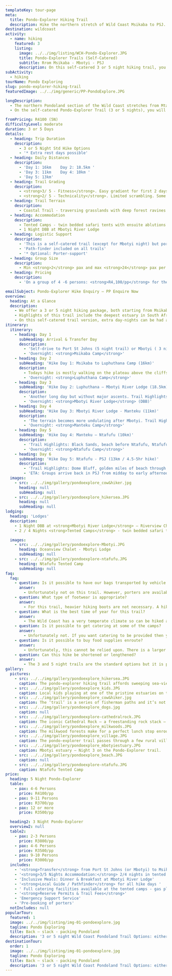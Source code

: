 ```yaml
---
templateKey: tour-page
meta:
  title: Pondo-Explorer Hiking Trail
  description: Hike the northern stretch of Wild Coast Msikaba to PSJ. Overnight in superb tented camps with guide and porter support as an option.
destination: wildcoast
activity:
  - name: hiking
    featured: 3
    listing:
      image: ../../img/listing/WCH-Pondo-Explorer.JPG
      title: Pondo-Explorer Trails (Self-Catered)
      subtitle: Rrom Msikaba - Mbotyi - PSJ
      description: On this self-catered 3 or 5 night hiking trail, you'll overnight in tent and thatch camps in pristine and wild locations. The camps are well equipped for self-catering so you need only bring your food; and porters can be arranged to lighten your load. On both the 3 & 5 day trails, a night at Mbotyi River Lodge with dinner and breakfast, provides a night of pampering on the trail.
subActivity:
  - hiking
tourName: Pondo Exploring
slug: pondo-explorer-hiking-trail
featuredImage: ../../img/generic/PP-PondoExplore.JPG

longDescription:
  - The northern Pondoland section of the Wild Coast stretches from Mtamvuna River in the north (Port Edward) to the mighty Umzimvubu in the south (Port St John's) and is arguably the most rugged and breathtakingly pristine section of Wild Coast.
  - On the self-catered Pondo-Explorer Trail (3 or 5 nights), you will overnight in East African style tented camps, all in unsurpassed locations. There is a central dining and kitchen boma which is well equipped for self-catering, so you need only worry about your food on this self-catered trail. Porters can easily be arranged if you don’t feel like the schlep of carrying a heavy backpack. The third night of the trail is spent at Mbotyi River Lodge (with dinner & breakfast inclusive) – a welcome bit of pampering along the trail.

fromPricing: R4100 (5N)
difficultyLevel: moderate
duration: 3 or 5 Days
details:
  - heading: Trip Duration
    description:
      - 3 or 5 Night Std Hike Options
      - '* Extra rest days possible'
  - heading: Daily Distances
    description:
      - 'Day 1: 16km    Day 2: 18.5km '
      - 'Day 3: 11km    Day 4: 10km '
      - 'Day 5: 13km'
  - heading: Trail Grading
    description:
      - <strong>3/ 5 - Fitness</strong>. Easy gradient for first 2 days but higher daily distances. More hills on Day’s 3 & 4.
      - <strong>2/ 5 - Technicality</strong>. Limited scrambling. Some sheer sections for viewpoints (optional).
  - heading: Trail Terrain
    description:
      - Coastal Trail - traversing grasslands with deep forest ravines and gorges, rocky headlands, sandy beaches and passing through friendly Pondo villages.
  - heading: Accommodation
    description:
      - Tented Camps - twin bedded safari tents with ensuite ablutions & hot shower. Central kitchen & dining boma - fully equipped for self-catering.
      - 1 Night DBB at Mbotyi River Lodge
  - heading: Logistic Support
    description:
      - 'This is a self-catered trail (except for Mbotyi night) but porters can be arranged to lighten your load'
      - 'Path-finder included on all trails'
      - '* Optional: Porter-support'
  - heading: Group Size
    description:
      - Min <strong>2</strong> pax and max <strong>24</strong> pax per camp
  - heading: Pricing
    description:
      - 'On a group of 4 -6 persons: <strong>R4,100/pp</strong> for the 5 Night Explorer'

emailSubject: Pondo-Explorer Hike Enquiry – PP Enquire Now
overview:
  heading: At a Glance
  description:
    - We offer a 3 or 5 night hiking package, both starting from Msikaba and either finishing at Mbotyi (3 Night Trail) or in Port St John’s (the 5 Night trail).
    - Highlights of this trail include the deepest estuary in South Africa (Msikaba), the ocean spray spectacular at Luphuthana, waterfalls which plunge directly into the ocean (including the 80 metre high waterfall at Waterfall Bluff), Cathedral Rock, friendly Pondo villages and sweeping vistas. During the annual sardine run (June-July), the ocean is a-frenzy with game fish, dolphins, sharks and myriad seabirds.
    - On this self-catered trail version, extra day-nights can be had at any of the camps or at Mbotyi. It is also possible to break the first hike day into two days by overnighting at Grosvenor lodge where catering is provided.
itinerary:
  itinerary:
    - heading: Day 1
      subHeading: Arrival & Transfer Day
      description:
        - 'Self-drive to Port St Johns (5 night trail) or Mbotyi ( 3 night trail), leaving your vehicle in secure parking here and we will transfer you to Msikaba, the trailhead, for your first nights accommodation. No hiking this day.'
        - 'Overnight: <strong>Msikaba Camp</strong>'
    - heading: Day 2
      subHeading: 'Hike Day 1: Msikaba to Luphuthana Camp (16km)'
      description:
        - Todays hike is mostly walking on the plateau above the cliffs. The vestiges of treasure quests at Grosvenor, Goss’s Point and the stunning Mkweni estuary as well as the fantastic spray display at Luphuthana are highlights of the day.
        - 'Overnight: <strong>Luphuthana Camp</strong>'
    - heading: Day 3
      subHeading: 'Hike Day 2: Luphuthana – Mbotyi River Lodge (18.5km)'
      description:
        - 'Another long day but without major ascents. Trail Highlights include: Top Hat, Waterfall Bluff (an 80m high waterfall which plunges directly into the ocean), Cathedral Rock, Mfihlelo Waterfall, freshwater swimming pools on the Mlambomkulu river, and the views from the top of Drew’s Camp looking down towards Mbotyi where you will enjoy the comfort of Mbotyi River Lodge for the night.'
        - 'Overnight: <strong>Mbotyi River Lodge</strong> (DBB)'
    - heading: Day 4
      subHeading: 'Hike Day 3: Mbotyi River Lodge - Manteku (11km)'
      description:
        - 'The terrain becomes more undulating after Mbotyi. Trail Highlights: Friendly rural villages, sweeping vistas from the hilltops, Manteku mangrove estuary with prolific birdlife, canoeing up Manteku Estuary.'
        - 'Overnight: <strong>Manteku Camp</strong>'
    - heading: Day 5
      subHeading: 'Hike Day 4: Manteku – Ntafufu (10km)'
      description:
        - 'Trail Highlights: Black Sands, beach before Ntafufu, Ntafufu River Crossing.'
        - 'Overnight: <strong>Ntafufu Camp</strong>'
    - heading: Day 6
      subHeading: 'Hike Day 5: Ntafufu - PSJ (13km / 4.5-5hr hike)'
      description:
        - 'Trail Highlights: Dome Bluff, golden miles of beach through to Poenskop'
        - 'ETA: Groups arrive back in PSJ from midday to early afternoon'
  images:
    - src: ../../img/gallery/pondoexplore_cow&hiker.jpg
      heading: null
      subHeading: null
    - src: ../../img/gallery/pondoexplore_hikersea.JPG
      heading: null
      subHeading: null
lodging:
  heading: 'Lodges'
  description:
    - 1 Night DBB at <strong>Mbotyi River Lodge</strong> – Riverview Chalets.
    - 2 / 4 Nights <strong>Tented Camps</strong> - twin bedded safari tents on wooden platforms under thatch boma's with ensuite ablutions & hot water gas shower. Central kitchen & dining boma - fully equipped for self-catering.

  images:
    - src: ../../img/gallery/pondoexplore-Mbotyi.JPG
      heading: Oceanview Chalet - Mbotyi Lodge
      subHeading: null
    - src: ../../img/gallery/pondoexplore-ntafufu.JPG
      heading: Ntafufu Tented Camp
      subHeading: null
faq:
  faq:
    - question: Is it possible to have our bags transported by vehicle on this trail?
      answer:
        - Unfortunately not on this trail. However, porters are available at R200/porter/per day. They walk ahead of you and it supports the local economy.
    - question: What type of footwear is appropriate?
      answer:
        - For this trail, heavier hiking boots are not necessary. A hiking type shoe or trail running sneaker with good grip is perfect.
    - question: What is the best time of year for this trail?
      answer:
        - The Wild Coast has a very temperate climate so can be hiked all year round, but from about March through to November tend to be better months i.t.o less rainfall. Best to try avoid the busy school holiday periods. Winter months offer a wonderful and stable climate for hiking and the annual sardine run brings with it many game fish, schools of dolphins and pelagic birds.
    - question: Is it possible to get catering at some of the camps?
      answer:
        - Unfortunately not. If you want catering to be provided then you need to chose the fully supported and catered pondo-hopper trail version.
    - question: Is it possible to buy food supplies enroute?
      answer:
        - Unfortunately, this cannot be relied upon. There is a larger Spaza store in Mbotyi (mid-way on the hike) where basic food items can be replenished (fresh bread, tinned good, tomatoes, onions, green pepper), but otherwise the hike does not pass through much in the way of villages with spaza stores. Best to come fully prepared.
    - question: Can this hike be shortened or lengthened?
      answer:
        - The 3 and 5 night trails are the standard options but it is possible to spend an extra day-night at any of the tented camps  or Mbotyi and it is also possible to extend the trail should you want to do this.
gallery:
  pictures:
    - src: ../../img/gallery/pondoexplore_hikersea.JPG
      caption: The pondo-explorer hiking trail affords sweeping sea-views most of the way.
    - src: ../../img/gallery/pondoexplore_kids.JPG
      caption: Local kids playing at one of the pristine estuaries on the route.
    - src: ../../img/gallery/pondoexplore_cow&hiker.jpg
      caption: The ‘trail’ is a series of fisherman paths and it’s not unusual to come across cows grazing merrily on the hillslopes or chilling on the beach.
    - src: ../../img/gallery/pondoexplore_dogs.jpg
      caption: null
    - src: ../../img/gallery/pondoexplore-cathedralrock.JPG
      caption: The iconic Cathedral Rock – a freestanding rock stack – Day 2 of the Pondo-Explorer trail.
    - src: ../../img/gallery/pondoexplore_milkwoods.JPG
      caption: The milkwood forests make for a perfect lunch stop enroute.
    - src: ../../img/gallery/pondoexplore_village.JPG
      caption: The pondo-explorer trail passes through a few rural villages.
    - src: ../../img/gallery/pondoexplore_mbotyiestuary.JPG
      caption: Mbotyi estuary – Night 3 on the Pondo-Explorer trail.
    - src: ../../img/gallery/pondoexplore_beach.JPG
      caption: null
    - src: ../../img/gallery/pondoexplore-ntafufu.JPG
      caption: Ntafufu Tented Camp
price:
  heading: 5 Night Pondo-Explorer
  table:
    - pax: 4-6 Persons
      price: R4100/pp
    - pax: 9-11 Persons
      price: R3700/pp
    - pax: 12 or more
      price: R3500/pp

  heading2: 3 Night Pondo-Explorer
  overview2: null
  table2:
    - pax: 2-3 Persons
      price: R3800/pp
    - pax: 4-6 Persons
      price: R3500/pp
    - pax: 9-10 Persons
      price: R3000/pp
  includes:
    - '<strong>Transfer</strong> from Port St Johns (or Mbotyi) to Msikaba trail head'
    - '<strong>3/5 Nights Accommodation:</strong> 2/4 nights in tented camps, 1 night DBB at Mbotyi hotel'
    - 'Inclusive Meals: Dinner & Breakfast at Mbotyi River Lodge'
    - '<strong>Local Guide / Pathfinder</strong> for all hike days '
    - ' Full catering facilities available at the tented camps - gas plates, cookware & cutlery '
    - '<strong>Reserve Permits & Trail Fees</strong>'
    - 'Emergency Support Service'
    - 'Pre-booking of porters'
  notIncludes: null
popularTour:
  featured: 1
  image: ../../img/listing/img-01-pondoexplore.jpg
  tagline: Pondo Exploring
  title: Back – slack - packing Pondoland
  description: '3 or 5 night Wild Coast Pondoland Trail Options: either fully-supported & catered (the <a href="/wildcoast/hiking/pondo-hopper-hiking-trail/">Pondo-Hopper</a>) or a self-catered version (the <a href="/wildcoast/hiking/pondo-explorer-hiking-trail/">Pondo-Explorer</a>), sleeping in tented camps nestled up against a dune or along a pristine estuary.'
destinationTour:
  order: 1
  image: ../../img/listing/img-01-pondoexplore.jpg
  tagline: Pondo Exploring
  title: Back – slack - packing Pondoland
  description: '3 or 5 night Wild Coast Pondoland Trail Options: either fully-supported & catered (the <a href="/wildcoast/hiking/pondo-hopper-hiking-trail/">Pondo-Hopper</a>) or a self-catered version (the <a href="/wildcoast/hiking/pondo-explorer-hiking-trail/">Pondo-Explorer</a>), sleeping in tented camps nestled up against a dune or along a pristine estuary.'
---
```

